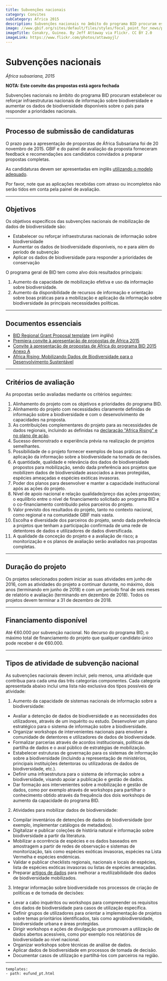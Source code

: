 ```yaml
---
title: Subvenções nacionais
category: Convites
subCategory: África 2015
description: Subvenções nacionais no âmbito do programa BID procuram estabelecer ou reforçar infraestruturas nacionais de informação sobre biodiversidade e aumentar os dados de biodiversidade disponíveis sobre o país para responder a prioridades nacionais.
image: //www.gbif.org/sites/default/files/styles/focal_point_for_news/public/gbif_scaled_contents/news/2015-September/82403/Guinea%20Conakry.jpg?itok=HQDch_ir
imageTitle: Conakry, Guinea. By Jeff Attaway via Flickr. CC BY 2.0
imageLink: https://www.flickr.com/photos/attawayjl/
---
```


# Subvenções nacionais

_África subsariana, 2015_

**NOTA: Este convite das propostas está agora fechada** 

Subvenções nacionais no âmbito do programa BID procuram estabelecer ou reforçar infraestruturas nacionais de informação sobre biodiversidade e aumentar os dados de biodiversidade disponíveis sobre o país para responder a prioridades nacionais.

-----------

## Processo de submissão de candidaturas

O prazo para a apresentação de proporstas de África Subsariana foi de 20 novembro de 2015. GBIF e do painel de avaliação da proposta forneceram feedback e recomendações aos candidatos convidados a preparar propostas completas. 

As candidaturas devem ser apresentadas em inglês [utilizando o modelo adequado](http://www.gbif.org/sites/default/files/gbif_project/files/BID-National-Grant-Template.doc).

Por favor, note que as aplicações recebidas com atraso ou incompletos não serão tidos em conta pela painel de avaliação.

-----------

## Objetivos

Os objetivos específicos das subvenções nacionais de mobilização de dados de biodiversidade são: 

+ Estabelecer ou reforçar infraestruturas nacionais de informação sobre biodiversidade
+ Aumentar os dados de biodiversidade disponíveis, no e para além do período de subvenção
+ Aplicar os dados de biodiversidade para responder a prioridades de conservação

O programa geral de BID tem como alvo dois resultados principais:

1. Aumento da capacidade de mobilização efetiva e uso da informação sobre biodiversidade.
2. Aumento da disponibilidade de recursos de informação e orientação sobre boas práticas para a mobilização e aplicação da informação sobre biodiversidade às principais necessidades políticas.

-----------

## Documentos essenciais

+ [BID Regional Grant Proposal template](http://www.gbif.org/sites/default/files/gbif_project/files/BID-National-Grant-Template.doc) (*em inglês*)
+ [Premiera convite à apresentação de propostas de África 2015](http://www.gbif.org/sites/default/files/gbif_project/files/Convite_a_apresentacao_de_propostas_de_Africa_2015_0.pdf)
+ [Convite à apresentação de propostas de África do programa BID 2015 Anexo A](http://www.gbif.org/sites/default/files/gbif_project/files/Convite_a_apresentacao_de_propostas_de_Africa_do_programa_BID_2015_Anexo_A_0.pdf) 
+ [Africa Rising: Mobilizando Dados de Biodiversidade para o Desenvolvimento Sustentável](http://www.gbif.org/sites/default/files/gbif_event/files/AfricaRising-Declaration-PT.pdf)

-----------

## Critérios de avaliação

As propostas serão avaliadas mediante os critérios seguintes:

1. Alinhamento do projeto com os objetivos e prioridades do programa BID.
2. Alinhamento do projeto com necessidades claramente definidas de informação sobre a biodiversidade e com o desenvolvimento de capacidades na proposta.
3. As contribuições complementares do projeto para as necessidades de dados regionais, incluindo as definidas na [declaração "Africa Rising" e no plano de ação](http://www.gbif.org/sites/default/files/gbif_event/files/AfricaRising-Declaration-PT.pdf).
4. Sucesso demonstrado e experiência prévia na realização de projetos semelhantes.
5. Possibilidade de o projeto fornecer exemplos de boas práticas na aplicação da informação sobre a biodiversidade na tomada de decisões.
6. A quantidade, qualidade e relevância dos dados de biodiversidade propostos para mobilização, sendo dada preferência aos projetos que mobilizem dados de biodiversidade associados a áreas protegidas, espécies ameaçadas e espécies exóticas invasoras.
7. Poder dos planos para desenvolver e manter a capacidade institucional após as ações do projeto.
8. Nível de apoio nacional e relação qualidade/preço das ações propostas; o equilíbrio entre o nível de financiamento solicitado ao programa BID e o co-financiamento contribuído pelos parceiros do projeto.
9. Valor previsto dos resultados do projeto, tanto no contexto nacional, como regional e na comunidade GBIF mais vasta.
10. Escolha e diversidade dos parceiros do projeto, sendo dada preferência a projetos que tenham a participação confirmada de uma rede de detentores de dados e utilizadores de dados diversificada.
11. A qualidade da conceção do projeto e a avaliação de risco; a monitorização e os planos de avaliação serão avaliados nas propostas completas.

-----------

## Duração do projeto

Os projetos selecionados podem iniciar as suas atividades em junho de 2016, com as atividades do projeto a continuar durante, no máximo, dois anos (terminando em junho de 2018) e com um período final de seis meses de relatório e avaliação (terminando em dezembro de 2018). Todos os projetos devem terminar a 31 de dezembro de 2018.

-----------

## Financiamento disponível

Até €60.000 por subvenção nacional. No decurso do programa BID, o máximo total de financiamento do projeto que qualquer candidato único pode receber é de €60.000. 

-----------

## Tipos de atividade de subvenção nacional

As subvenções nacionais devem incluir, pelo menos, uma atividade que contribua para cada uma das três categorias componentes. Cada categoria apresentada abaixo inclui uma lista não exclusiva dos tipos possíveis de atividade:

1. Aumento da capacidade de sistemas nacionais de informação sobre a biodiversidade:
+ Avaliar a detenção de dados de biodiversidade e as necessidades dos utilizadores, através de um inquérito ou estudo.
Desenvolver um plano estratégico para o sistema de informação sobre a biodiversidade.
+ Organizar workshops de intervenientes nacionais para envolver a comunidade de detentores e utilizadores de dados de biodiversidade.
+ Formalizar parcerias através de acordos institucionais, políticas de partilha de dados e o aval público de estratégias de mobilização.
+ Estabelecer estruturas de governação para os sistemas de informação sobre a biodiversidade (incluindo a representação de ministérios, principais instituições detentoras ou utilizadoras de dados de biodiversidade, etc.).
+ Definir uma infraestrutura para o sistema de informação sobre a biodiversidade, visando apoiar a publicação e gestão de dados.
+ Dar formação aos intervenientes sobre a mobilização e gestão de dados, como por exemplo através de workshops para partilhar o conhecimento obtido através da frequência dos dois workshops de aumento da capacidade do programa BID.
2. Atividades para mobilizar dados de biodiversidade:
+ Compilar inventários de detenções de dados de biodiversidade (por exemplo, implementar catálogos de metadados).
+ Digitalizar e publicar coleções de história natural e informação sobre biodiversidade a partir da literatura.
+ Mobilizar a ocorrência de espécies e os dados baseados em amostragem a partir de redes de observação e sistemas de monitorização, tais como espécies exóticas invasoras, espécies na Lista Vermelha e espécies endémicas.
+ Validar e publicar checklists regionais, nacionais e locais de espécies, lista de espécies exóticas invasoras ou listas de espécies ameaçadas.
+ Preparar [artigos de dados](http://www.gbif.org/publishing-data/data-papers) para melhorar a reutilizabilidade dos dados de biodiversidade mobilizados.
3. Integrar informação sobre biodiversidade nos processos de criação de políticas e de tomada de decisões:
+ Levar a cabo inquéritos ou workshops para compreender os requisitos dos dados de biodiversidade para casos de utilização específica.
+ Definir grupos de utilizadores para orientar a implementação de projetos sobre temas prioritários identificados, tais como agrobiodiversidade, biodiversidade urbana e áreas protegidas.
+ Dirigir workshops e ações de divulgação que promovam a utilização de dados abertos acessíveis, como por exemplo nos relatórios de biodiversidade ao nível nacional.
+ Organizar workshops sobre técnicas de análise de dados.
+ Aplicar dados de biodiversidade em processos de tomada de decisão.
+ Documentar casos de utilização e partilhá-los com parceiros na região.


------

```styledYaml
templates:
- path: eufund_pt.html
```
